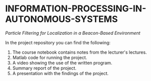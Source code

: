 # INFORMATION-PROCESSING-IN-AUTONOMOUS-SYSTEMS
_Particle Filtering for Localization in a Beacon-Based Environment_

In the project repository you can find the following:
1. The course notebook contains notes from the lecturer's lectures.
2. Matlab code for running the project.
3. A video showing the use of the written program.
4. Summary report of the project.
5. A presentation with the findings of the project.
